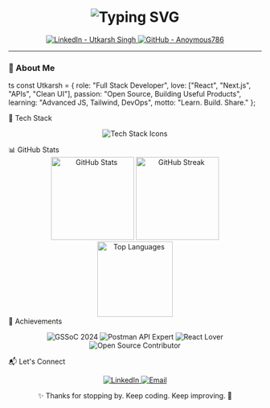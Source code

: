 <!-- Hero Header -->
<h1 align="center">
  <img src="https://readme-typing-svg.herokuapp.com?font=Fira+Code&weight=500&size=24&pause=1000&color=00FF99&center=true&vCenter=true&width=500&lines=Hi+I'm+Utkarsh+Singh;Full+Stack+Web+Developer;Passionate+Open+Source+Contributor;GSSoC+%7C+Tech+Explorer+%7C+Code+Addict" alt="Typing SVG" />
</h1>

<p align="center">
  <a href="https://www.linkedin.com/in/utkarsh746/" target="_blank" title="LinkedIn - Utkarsh Singh">
    <img src="https://img.shields.io/badge/LinkedIn-Utkarsh%20Singh-blue?style=for-the-badge&logo=linkedin" alt="LinkedIn - Utkarsh Singh" />
  </a>
  <a href="https://github.com/Anoymous786" target="_blank" title="GitHub - Anoymous786">
    <img src="https://img.shields.io/badge/GitHub-Anoymous786-black?style=for-the-badge&logo=github" alt="GitHub - Anoymous786" />
  </a>
</p>

---

### 🧠 About Me

ts
const Utkarsh = {
  role: "Full Stack Developer",
  love: ["React", "Next.js", "APIs", "Clean UI"],
  passion: "Open Source, Building Useful Products",
  learning: "Advanced JS, Tailwind, DevOps",
  motto: "Learn. Build. Share."
};

🚀 Tech Stack
<p align="center"> <img src="https://skillicons.dev/icons?i=html,css,js,ts,react,nextjs,tailwind,py,git,github,vscode,postman,firebase" alt="Tech Stack Icons" /> </p>
📊 GitHub Stats
<div align="center"> <img src="https://github-readme-stats.vercel.app/api?username=Anoymous786&theme=radical&show_icons=true&count_private=true&hide_border=true" height="165" alt="GitHub Stats" /> <img src="https://github-readme-streak-stats.herokuapp.com?user=Anoymous786&theme=radical&hide_border=true" height="165" alt="GitHub Streak" /> </div> <div align="center"> <img src="https://github-readme-stats.vercel.app/api/top-langs/?username=Anoymous786&layout=compact&theme=radical&hide_border=true" height="150" alt="Top Languages" /> </div>
🏅 Achievements
<p align="center"> <img src="https://img.shields.io/badge/GSSoC-2024-orange?style=for-the-badge&logo=git" alt="GSSoC 2024" /> <img src="https://img.shields.io/badge/Postman-API%20Expert-orange?style=for-the-badge&logo=postman" alt="Postman API Expert" /> <img src="https://img.shields.io/badge/React-Lover-61dafb?style=for-the-badge&logo=react&logoColor=black" alt="React Lover" /> <img src="https://img.shields.io/badge/Open%20Source-Contributor-brightgreen?style=for-the-badge&logo=github" alt="Open Source Contributor" /> </p>
📬 Let's Connect
<p align="center"> <a href="https://www.linkedin.com/in/utkarsh746/" target="_blank" title="LinkedIn"> <img src="https://img.shields.io/badge/-LinkedIn-blue?style=for-the-badge&logo=linkedin&logoColor=white" alt="LinkedIn" /> </a> <a href="mailto:utsi22ise@cmrit.ac.in" title="Email"> <img src="https://img.shields.io/badge/-Email-D14836?style=for-the-badge&logo=gmail&logoColor=white" alt="Email" /> </a> </p>
<p align="center"> ✨ Thanks for stopping by. Keep coding. Keep improving. 🚀 </p> 

